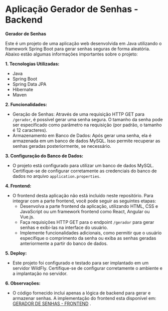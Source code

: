 # Aplicação Gerador de Senhas - Backend

**Gerador de Senhas**

Este é um projeto de uma aplicação web desenvolvida em Java utilizando o framework Spring Boot para gerar senhas seguras de forma aleatória. Abaixo estão algumas informações importantes sobre o projeto:

**1. Tecnologias Utilizadas:**
   - Java
   - Spring Boot
   - Spring Data JPA
   - Hibernate
   - Maven

**2. Funcionalidades:**
   - Geração de Senhas: Através de uma requisição HTTP GET para `/gerador`, é possível gerar uma senha segura. O tamanho da senha pode ser especificado como parâmetro na requisição (por padrão, o tamanho é 12 caracteres).
   - Armazenamento em Banco de Dados: Após gerar uma senha, ela é armazenada em um banco de dados MySQL. Isso permite recuperar as senhas geradas posteriormente, se necessário.

**3. Configuração do Banco de Dados:**
   - O projeto está configurado para utilizar um banco de dados MySQL. Certifique-se de configurar corretamente as credenciais do banco de dados no arquivo `application.properties`.

**4. Frontend:**
   - O frontend desta aplicação não está incluído neste repositório. Para integrar com a parte frontend, você pode seguir as seguintes etapas:
      - Desenvolva a parte frontend da aplicação, utilizando HTML, CSS e JavaScript ou um framework frontend como React, Angular ou Vue.js.
      - Faça requisições HTTP GET para o endpoint `/gerador` para gerar senhas e exibi-las na interface do usuário.
      - Implemente funcionalidades adicionais, como permitir que o usuário especifique o comprimento da senha ou exiba as senhas geradas anteriormente a partir do banco de dados.

**5. Deploy:**
   - Este projeto foi configurado e testado para ser implantado em um servidor WildFly. Certifique-se de configurar corretamente o ambiente e a implantação no servidor.

**6. Observações:**
   - O código fornecido inclui apenas a lógica de backend para gerar e armazenar senhas. A implementação do frontend esta disponível em:  [GERADOR DE SENHAS - FRONTEND](https://github.com/vinisantosn/geradordesenha-front)
.
  

